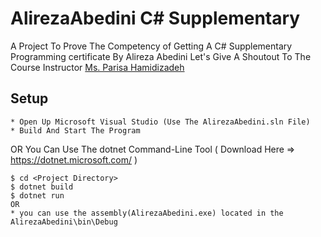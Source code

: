 # AlirezaAbedini C# Supplementary

A Project To Prove The Competency of Getting A C# Supplementary Programming certificate By Alireza Abedini
Let's Give A Shoutout To The Course Instructor <a href="https://simi.ir/k_member/%d9%be%d8%b1%db%8c%d8%b3%d8%a7-%d8%ad%d9%85%db%8c%d8%af%db%8c-%d8%b2%d8%a7%d8%af%d9%87/" target="_blank">Ms. Parisa Hamidizadeh</a>

## Setup
```
* Open Up Microsoft Visual Studio (Use The AlirezaAbedini.sln File)
* Build And Start The Program
```
OR You Can Use The dotnet Command-Line Tool ( Download Here => <a href="https://dotnet.microsoft.com/">https://dotnet.microsoft.com/</a> )
```
$ cd <Project Directory>
$ dotnet build
$ dotnet run 
OR 
* you can use the assembly(AlirezaAbedini.exe) located in the AlirezaAbedini\bin\Debug
```
